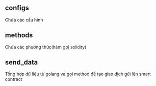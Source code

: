 ## configs
Chứa các cấu hình
## methods
Chứa các phương thức(hàm gọi solidity)
## send_data
Tổng hợp dữ liệu từ golang và gọi method để tạo giao dịch gửi lên smart contract